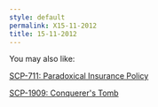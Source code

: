 ```yaml
---
style: default
permalink: X15-11-2012
title: 15-11-2012
---
```

You may also like:

[SCP-711: Paradoxical Insurance Policy](http://scp-wiki.net/scp-711)

[SCP-1909: Conquerer's Tomb](http://scp-wiki.net/scp-1909)
